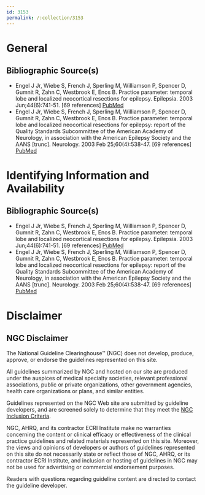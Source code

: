 ```yaml
---
id: 3153
permalink: /:collection/3153
---
```


# General

## Bibliographic Source(s)

- Engel J Jr, Wiebe S, French J, Sperling M, Williamson P, Spencer D, Gumnit R, Zahn C, Westbrook E, Enos B. Practice parameter: temporal lobe and localized neocortical resections for epilepsy. Epilepsia. 2003 Jun;44(6):741-51. [69 references] [ PubMed ](http://www.ncbi.nlm.nih.gov/entrez/query.fcgi?cmd=Retrieve&db=pubmed&dopt=Abstract&list_uids=12790886)
- Engel J Jr, Wiebe S, French J, Sperling M, Williamson P, Spencer D, Gumnit R, Zahn C, Westbrook E, Enos B. Practice parameter: temporal lobe and localized neocortical resections for epilepsy: report of the Quality Standards Subcommittee of the American Academy of Neurology, in association with the American Epilepsy Society and the AANS [trunc]. Neurology. 2003 Feb 25;60(4):538-47. [69 references] [ PubMed ](http://www.ncbi.nlm.nih.gov/entrez/query.fcgi?cmd=Retrieve&db=pubmed&dopt=Abstract&list_uids=12601090)

# Identifying Information and Availability

## Bibliographic Source(s)

- Engel J Jr, Wiebe S, French J, Sperling M, Williamson P, Spencer D, Gumnit R, Zahn C, Westbrook E, Enos B. Practice parameter: temporal lobe and localized neocortical resections for epilepsy. Epilepsia. 2003 Jun;44(6):741-51. [69 references] [ PubMed ](http://www.ncbi.nlm.nih.gov/entrez/query.fcgi?cmd=Retrieve&db=pubmed&dopt=Abstract&list_uids=12790886)
- Engel J Jr, Wiebe S, French J, Sperling M, Williamson P, Spencer D, Gumnit R, Zahn C, Westbrook E, Enos B. Practice parameter: temporal lobe and localized neocortical resections for epilepsy: report of the Quality Standards Subcommittee of the American Academy of Neurology, in association with the American Epilepsy Society and the AANS [trunc]. Neurology. 2003 Feb 25;60(4):538-47. [69 references] [ PubMed ](http://www.ncbi.nlm.nih.gov/entrez/query.fcgi?cmd=Retrieve&db=pubmed&dopt=Abstract&list_uids=12601090)

# Disclaimer

## NGC Disclaimer

The National Guideline Clearinghouse™ (NGC) does not develop, produce, approve, or endorse the guidelines represented on this site.

All guidelines summarized by NGC and hosted on our site are produced under the auspices of medical specialty societies, relevant professional associations, public or private organizations, other government agencies, health care organizations or plans, and similar entities.

Guidelines represented on the NGC Web site are submitted by guideline developers, and are screened solely to determine that they meet the [NGC Inclusion Criteria](/help-and-about/summaries/inclusion-criteria).

NGC, AHRQ, and its contractor ECRI Institute make no warranties concerning the content or clinical efficacy or effectiveness of the clinical practice guidelines and related materials represented on this site. Moreover, the views and opinions of developers or authors of guidelines represented on this site do not necessarily state or reflect those of NGC, AHRQ, or its contractor ECRI Institute, and inclusion or hosting of guidelines in NGC may not be used for advertising or commercial endorsement purposes.

Readers with questions regarding guideline content are directed to contact the guideline developer.

